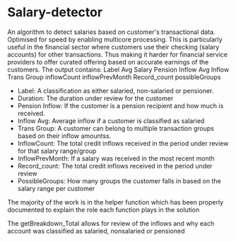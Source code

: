 # Salary-detector
An algorithm to detect salaries based on customer's transactional data. Optimised for speed by enabling multicore processing.
This is particularly useful in the financial sector where customers use their checking (salary accounts) for other transactions. Thus making it harder for financial service providers to offer curated offering based on accurate earnings of the customers.
The output contains:
Label		Avg Salary  Pension Inflow	Avg Inflow	Trans Group	inflowCount	inflowPrevMonth	Record_count	possibleGroups
-  Label: A classification as either salaried, non-salaried or pensioner.
-  Duration: The duration under review for the customer
-  Pension Inflow: If the customer is a pension recipient and how much is received.
-  Inflow	Avg: Average inflow if a customer is classified as salaried
-  Trans Group: A customer can belong to multiple transaction groups based on their inflow amountss. 
-  InflowCount: The total credit inflows received in the period under review for that salary range/group
-  InflowPrevMonth: If a salary was received in the most recent month
-  Record_count: The total credit inflows received in the period under review
-  PossibleGroups: How many groups the customer falls in based on the salary range per customer

The majority of the work is in the helper function which has been properly documented to explain the role each function plays in the solution

The getBreakdown_Total allows for review of the inflows and why each account was classified as salaried, nonsalaried or pensioned
